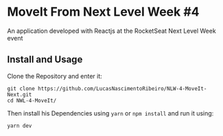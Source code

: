 # MoveIt From Next Level Week #4

An application developed with Reactjs at the RocketSeat Next Level Week  event

## Install and Usage

Clone the Repository and enter it: 

```
git clone https://github.com/LucasNascimentoRibeiro/NLW-4-MoveIt-Next.git
cd NWL-4-MoveIt/
```

Then install his Dependencies using ```yarn``` or ```npm install``` and run it using:

```
yarn dev
```